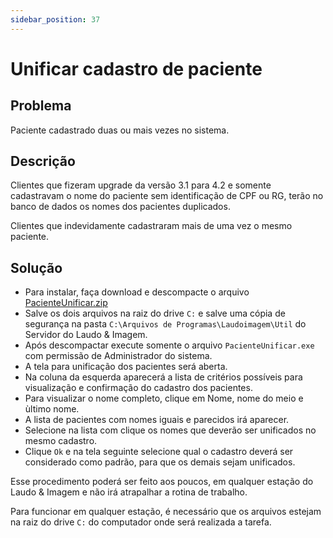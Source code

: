 ```yaml
---
sidebar_position: 37
---
```


# Unificar cadastro de paciente
## Problema

Paciente cadastrado duas ou mais vezes no sistema.

## Descrição

Clientes que fizeram upgrade da versão 3.1 para 4.2 e somente cadastravam o nome do paciente sem identificação de CPF ou RG, terão no banco de dados os nomes dos pacientes duplicados.

Clientes que indevidamente cadastraram mais de uma vez o mesmo paciente.

## Solução

- Para instalar, faça download e descompacte o arquivo [PacienteUnificar.zip](http://suporte.laudoimagem.com.br/download/PacienteUnificar.zip)
- Salve os dois arquivos na raiz do drive `C:` e salve uma cópia de segurança na pasta `C:\Arquivos de Programas\Laudoimagem\Util` do Servidor do Laudo & Imagem.
- Após descompactar execute somente o arquivo `PacienteUnificar.exe` com permissão de Administrador do sistema.
- A tela para unificação dos pacientes será aberta.
- Na coluna da esquerda aparecerá a lista de critérios possíveis para visualização e confirmação do cadastro dos pacientes.
- Para visualizar o nome completo, clique em Nome, nome do meio e ùltimo nome.
- A lista de pacientes com nomes iguais e parecidos irá aparecer.
- Selecione na lista com clique os nomes que deverão ser unificados no mesmo cadastro.
- Clique `Ok` e na tela seguinte selecione qual o cadastro deverá ser considerado como padrão, para que os demais sejam unificados.

Esse procedimento poderá ser feito aos poucos, em qualquer estação do Laudo & Imagem e não irá atrapalhar a rotina de trabalho.

Para funcionar em qualquer estação, é necessário que os arquivos estejam na raiz do drive `C:` do computador onde será realizada a tarefa.